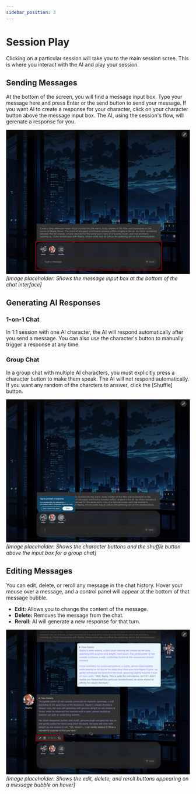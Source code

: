 ```yaml
---
sidebar_position: 3
---
```


# Session Play

Clicking on a particular session will take you to the main session scree. This is where you interact with the AI and play your session.

## Sending Messages

At the bottom of the screen, you will find a message input box. Type your message here and press Enter or the send button to send your message.
If you want AI to create a response for your character, click on your character button above the message input box. The AI, using the session's flow, will gerenate a response for you.

![User Input Box](./images/user-input-box.png)
*[Image placeholder: Shows the message input box at the bottom of the chat interface]*

## Generating AI Responses

### 1-on-1 Chat

In 1:1 session with one AI character, the AI will respond automatically after you send a message. You can also use the character's button to manually trigger a response at any time.

### Group Chat

In a group chat with multiple AI characters, you must explicitly press a character button to make them speak. The AI will not respond automatically.
If you want any random of the charcters to answer, click the [Shuffle] button.

![Character Turn Buttons](./images/character-turn-buttons.png)
*[Image placeholder: Shows the character buttons and the shuffle button above the input box for a group chat]*

## Editing Messages

You can edit, delete, or reroll any message in the chat history. Hover your mouse over a message, and a control panel will appear at the bottom of that message bubble.

- **Edit:** Allows you to change the content of the message.
- **Delete:** Removes the message from the chat.
- **Reroll:** AI will generate a new response for that turn.

![Message Edit Controls](./images/message-edit-controls.png)
*[Image placeholder: Shows the edit, delete, and reroll buttons appearing on a message bubble on hover]*
